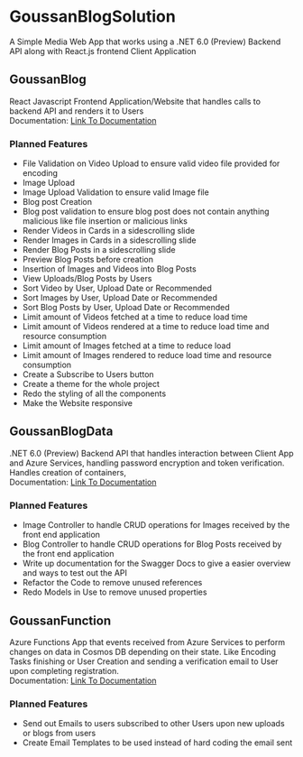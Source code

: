 # GoussanBlogSolution
 
 A Simple Media Web App that works using a .NET 6.0 (Preview) Backend API along with React.js frontend Client Application

 ## GoussanBlog

React Javascript Frontend Application/Website that handles calls to backend API and renders it to Users
<br />
Documentation: [Link To Documentation](GoussanBlog/README.md)

### Planned Features
* File Validation on Video Upload to ensure valid video file provided for encoding
* Image Upload
* Image Upload Validation to ensure valid Image file
* Blog post Creation
* Blog post validation to ensure blog post does not contain anything malicious like file insertion or malicious links
* Render Videos in Cards in a sidescrolling slide
* Render Images in Cards in a sidescrolling slide
* Render Blog Posts in a sidescrolling slide
* Preview Blog Posts before creation
* Insertion of Images and Videos into Blog Posts
* View Uploads/Blog Posts by Users
* Sort Video by User, Upload Date or Recommended
* Sort Images by User, Upload Date or Recommended
* Sort Blog Posts by User, Upload Date or Recommended
* Limit amount of Videos fetched at a time to reduce load time
* Limit amount of Videos rendered at a time to reduce load time and resource consumption
* Limit amount of Images fetched at a time to reduce load
* Limit amount of Images rendered to reduce load time and resource consumption
* Create a Subscribe to Users button
* Create a theme for the whole project
* Redo the styling of all the components
* Make the Website responsive

## GoussanBlogData

.NET 6.0 (Preview) Backend API that handles interaction between Client App and Azure Services, handling password encryption and token verification. Handles creation of containers, 
<br />
Documentation: [Link To Documentation](GoussanBlogData/README.md)

### Planned Features
* Image Controller to handle CRUD operations for Images received by the front end application
* Blog Controller to handle CRUD operations for Blog Posts received by the front end application
* Write up documentation for the Swagger Docs to give a easier overview and ways to test out the API
* Refactor the Code to remove unused references
* Redo Models in Use to remove unused properties

## GoussanFunction

Azure Functions App that events received from Azure Services to perform changes on data in Cosmos DB depending on their state. Like Encoding Tasks finishing or User Creation and sending a verification email to User upon completing registration.
<br />
Documentation: [Link To Documentation](GoussanFunction/README.md)

### Planned Features
* Send out Emails to users subscribed to other Users upon new uploads or blogs from users
* Create Email Templates to be used instead of hard coding the email sent



